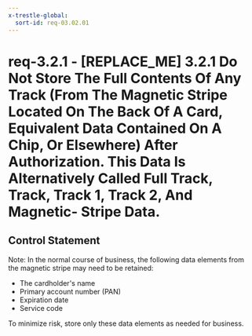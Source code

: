 ```yaml
---
x-trestle-global:
  sort-id: req-03.02.01
---
```


# req-3.2.1 - \[REPLACE_ME\] 3.2.1 Do Not Store The Full Contents Of Any Track (From The Magnetic Stripe Located On The Back Of A Card, Equivalent Data Contained On A Chip, Or Elsewhere) After Authorization. This Data Is Alternatively Called Full Track, Track, Track 1, Track 2, And Magnetic- Stripe Data.

## Control Statement

Note: In the normal course of business, the following data elements
from the magnetic stripe may need to be retained:

* The cardholder's name
* Primary account number (PAN)
* Expiration date
* Service code

To minimize risk, store only these data elements as needed for business.
